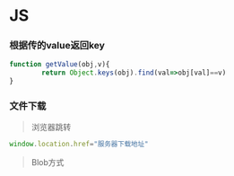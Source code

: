 # JS
### 根据传的value返回key

```javascript
function getValue(obj,v){
        return Object.keys(obj).find(val=>obj[val]==v)
}
```

### 文件下载
> 浏览器跳转
```javascript
window.location.href="服务器下载地址"
```

> Blob方式
```javascript

```